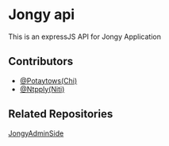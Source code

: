 
# Jongy api
This is an expressJS API for Jongy Application


## Contributors

- [@Potaytows(Chi)](https://github.com/potaytows)
- [@Ntpply(Niti)](https://github.com/Ntpply)

## Related Repositories
[JongyAdminSide](https://github.com/potaytows/JongyAdminSide)


